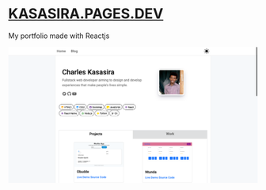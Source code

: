 # [KASASIRA.PAGES.DEV](https://kasasira.pages.dev)

My portfolio made with Reactjs

![screenshot](./screenshot_website.png)
